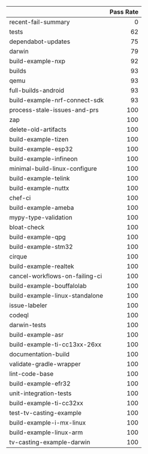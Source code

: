 |                                |   Pass Rate |
|:-------------------------------|------------:|
| recent-fail-summary            |           0 |
| tests                          |          62 |
| dependabot-updates             |          75 |
| darwin                         |          79 |
| build-example-nxp              |          92 |
| builds                         |          93 |
| qemu                           |          93 |
| full-builds-android            |          93 |
| build-example-nrf-connect-sdk  |          93 |
| process-stale-issues-and-prs   |         100 |
| zap                            |         100 |
| delete-old-artifacts           |         100 |
| build-example-tizen            |         100 |
| build-example-esp32            |         100 |
| build-example-infineon         |         100 |
| minimal-build-linux-configure  |         100 |
| build-example-telink           |         100 |
| build-example-nuttx            |         100 |
| chef-ci                        |         100 |
| build-example-ameba            |         100 |
| mypy-type-validation           |         100 |
| bloat-check                    |         100 |
| build-example-qpg              |         100 |
| build-example-stm32            |         100 |
| cirque                         |         100 |
| build-example-realtek          |         100 |
| cancel-workflows-on-failing-ci |         100 |
| build-example-bouffalolab      |         100 |
| build-example-linux-standalone |         100 |
| issue-labeler                  |         100 |
| codeql                         |         100 |
| darwin-tests                   |         100 |
| build-example-asr              |         100 |
| build-example-ti-cc13xx-26xx   |         100 |
| documentation-build            |         100 |
| validate-gradle-wrapper        |         100 |
| lint-code-base                 |         100 |
| build-example-efr32            |         100 |
| unit-integration-tests         |         100 |
| build-example-ti-cc32xx        |         100 |
| test-tv-casting-example        |         100 |
| build-example-i-mx-linux       |         100 |
| build-example-linux-arm        |         100 |
| tv-casting-example-darwin      |         100 |